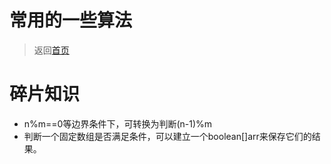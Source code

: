 # 常用的一些算法

>返回[首页](https://github.com/1364354238/zxd.github.io)


# 碎片知识

- n%m==0等边界条件下，可转换为判断(n-1)%m
- 判断一个固定数组是否满足条件，可以建立一个boolean[]arr来保存它们的结果。
